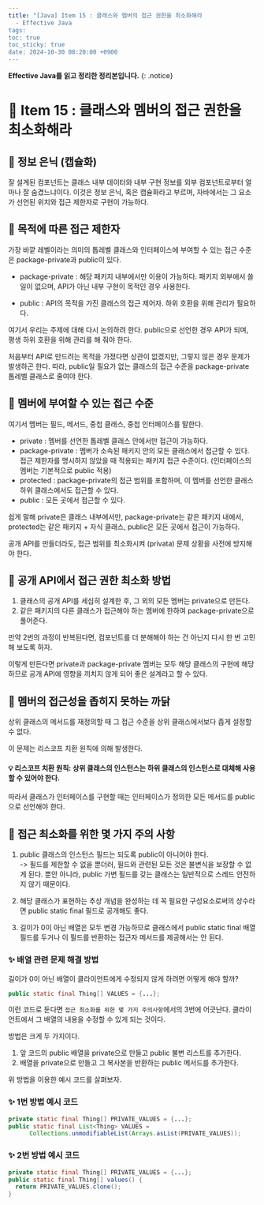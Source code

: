 ```yaml
---
title: "[Java] Item 15 : 클래스와 멤버의 접근 권한을 최소화해라
  - Effective Java
tags:
toc: true
toc_sticky: true
date: 2024-10-30 08:20:00 +0900
---
```


<strong>Effective Java를 읽고 정리한 정리본입니다.</strong>
{: .notice}

# 📌 Item 15 : 클래스와 멤버의 접근 권한을 최소화해라

## 🫧 정보 은닉 (캡슐화)
잘 설계된 컴포넌트는 클래스 내부 데이터와 내부 구현 정보를 외부 컴포넌트로부터 얼마나 잘 숨겼느냐이다. 이것은 정보 은닉, 혹은 캡슐화라고 부르며, 자바에서는 그 요소가 선언된 위치와 접근 제한자로 구현이 가능하다.

## 🫧 목적에 따른 접근 제한자
가장 바깥 레벨이라는 의미의 톱레벨 클래스와 인터페이스에 부여할 수 있는 접근 수준은 package-private과 public이 있다.

- package-private : 해당 패키지 내부에서만 이용이 가능하다. 패키지 외부에서 쓸 일이 없으며, API가 아닌 내부 구현이 목적인 경우 사용한다.

- public : API의 목적을 가진 클래스의 접근 제어자. 하위 호환을 위해 관리가 필요하다.

여기서 우리는 주제에 대해 다시 논의하려 한다. public으로 선언한 경우 API가 되며, 평생 하위 호환을 위해 관리를 해 줘야 한다.

처음부터 API로 만드려는 목적을 가졌다면 상관이 없겠지만, 그렇지 않은 경우 문제가 발생하곤 한다. 따라, public일 필요가 없는 클래스의 접근 수준을 package-private 톱레벨 클래스로 줄여야 한다.

## 🫧 멤버에 부여할 수 있는 접근 수준

여기서 멤버는 필드, 메서드, 중첩 클래스, 중첩 인터페이스를 말한다.

- private : 멤버를 선언한 톱레벨 클래스 안에서만 접근이 가능하다.
- package-private : 멤버가 소속된 패키지 안의 모든 클래스에서 접근할 수 있다. 접근 제한자를 명시하지 않았을 때 적용되는 패키지 접근 수준이다. (인터페이스의 멤버는 기본적으로 public 적용)
- protected : package-private의 접근 범위를 포함하며, 이 멤버를 선언한 클래스 하위 클래스에서도 접근할 수 있다.
- public : 모든 곳에서 접근할 수 있다.

쉽게 말해 private은 클래스 내부에서만, package-private는 같은 패키지 내에서, protected는 같은 패키지 + 자식 클래스, public은 모든 곳에서 접근이 가능하다.


공개 API를 만들더라도, 접근 범위를 최소화시켜 (privata) 문제 상황을 사전에 방지해야 한다.

## 🫧 공개 API에서 접근 권한 최소화 방법

1. 클래스의 공개 API를 세심히 설계한 후, 그 외의 모든 멤버는 private으로 만든다.
2. 같은 패키지의 다른 클래스가 접근해야 하는 멤버에 한하여 package-private으로 풀어준다.

만약 2번의 과정이 반복된다면, 컴포넌트를 더 분해해야 하는 건 아닌지 다시 한 번 고민해 보도록 하자.

이렇게 만든다면 private과 package-private 멤버는 모두 해당 클래스의 구현에 해당하므로 공개 API에 영향을 끼치지 않게 되어 좋은 설계라고 할 수 있다.

## 🫧 멤버의 접근성을 좁히지 못하는 까닭

상위 클래스의 메서드를 재정의할 때 그 접근 수준을 상위 클래스에서보다 좁게 설정할 수 없다.

이 문제는 리스코프 치환 원칙에 의해 발생한다.

#### 💡 리스코프 치환 원칙: 상위 클래스의 인스턴스는 하위 클래스의 인스턴스로 대체해 사용할 수 있어야 한다.

따라서 클래스가 인터페이스를 구현할 때는 인터페이스가 정의한 모든 메서드를 public으로 선언해야 한다.

## 🫧 접근 최소화를 위한 몇 가지 주의 사항
1. public 클래스의 인스턴스 필드는 되도록 public이 아니어야 한다.
<br /> -> 필드를 제한할 수 없을 뿐더러, 필드와 관련된 모든 것은 불변식을 보장할 수 없게 된다. 뿐안 아니라, public 가변 필드를 갖는 클래스는 일반적으로 스레드 안전하지 않기 때문이다.

2. 해당 클래스가 표현하는 추상 개념을 완성하는 데 꼭 필요한 구성요소로써의 상수라면 public static final 필드로 공개해도 좋다.
3. 길이가 0이 아닌 배열은 모두 변경 가능하므로 클래스에서 public static final 배열 필드를 두거나 이 필드를 반환하는 접근자 메서드를 제공해서는 안 된다.

### ✨ 배열 관련 문제 해결 방법

길이가 0이 아닌 배열이 클라이언트에게 수정되지 않게 하려면 어떻게 해야 할까?

```java
public static final Thing[] VALUES = {...};
```

이런 코드로 둔다면 `접근 최소화를 위한 몇 가지 주의사항`에서의 3번에 어긋난다. 클라이언트에서 그 배열의 내용을 수정할 수 있게 되는 것이다.

방법은 크게 두 가지이다.

1. 앞 코드의 public 배열을 private으로 만들고 public 불변 리스트를 추가한다.
2. 배열을 private으로 만들고 그 복사본을 반환하는 public 메서드를 추가한다.

위 방법을 이용한 예시 코드를 살펴보자.

### ✨ 1번 방법 예시 코드

```java
private static final Thing[] PRIVATE_VALUES = {...};
public static final List<Thing> VALUES = 
      Collections.unmodifiableList(Arrays.asList(PRIVATE_VALUES));
```

### ✨ 2번 방법 예시 코드

```java
private static final Thing[] PRIVATE_VALUES = {...};
public static final Thing[] values() {
  return PRIVATE_VALUES.clone();
}
```



